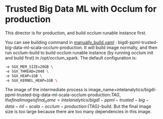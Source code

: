 # Trusted Big Data ML with Occlum for production
This director is for production, and build occlum runable instance first.

You can see building command in [manually_build.yaml](https://github.com/intel-analytics/BigDL/blob/main/.github/workflows/manually_build.yml#L485) : bigdl-ppml-trusted-big-data-ml-scala-occlum-production.
It will build image normally, and then run occlum-build to build occlum runable instance (by running occlum init and build first) in /opt/occlum_spark. The default configuration is:
```bash
-e SGX_MEM_SIZE=20GB \
-e SGX_THREAD=2048 \
-e SGX_HEAP=1GB \
-e SGX_KERNEL_HEAP=1GB \
```

The image of the intermediate process is image_name=intelanalytics/bigdl-ppml-trusted-big-data-ml-scala-occlum-production:${TAG}, the final image is
final_name=intelanalytics/bigdl-ppml-trusted-big-data-ml-scala-occlum-production:${TAG}-build. But the final image size is too large because there are too many dependencies in this image.